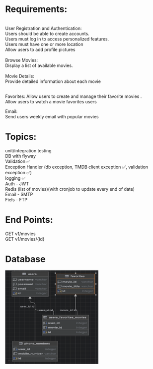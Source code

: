 <h1>Requirements:</h1></br>
User Registration and Authentication:</br>
Users should be able to create accounts.</br>
Users must log in to access personalized features.</br>
Users must have one or more location</br>
Allow users to add profile pictures</br>

 </br>
Browse Movies:</br>
Display a list of available movies.</br>
</br> 
Movie Details:</br>
Provide detailed information about each movie</br>

</br>

Favorites:
Allow users to create and manage their favorite movies .</br>
Allow users to watch a movie favorites users</br>

Email:</br>
Send users weekly email with popular movies</br>


<h1>Topics:</h1>
unit/integration testing </br>
DB with flyway</br>
Validation ✅ </br>
Exception Handler (db exception, TMDB client exception ✅, validation exception ✅)</br>
logging ✅ </br>
Auth - JWT</br>
Redis (list of movies)(with cronjob to update every end of date)</br>
Email - SMTP</br>
Fiels - FTP</br>


<h1>End Points:</h1>
GET v1/movies </br>
GET v1/movies/{id} </br>

<h1>Database</h1>
<img src="dbDesign.png" width="300" height="300"> 


